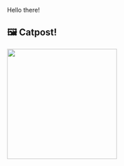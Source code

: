 Hello there!



## 🖼️ Catpost!

<sub>
    <img src="https://cdn2.thecatapi.com/images/y-2BypAk2.jpg" height="256">
</sub>


